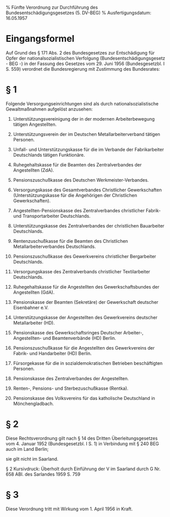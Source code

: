 % Fünfte Verordnung zur Durchführung des Bundesentschädigungsgesetzes  (5. DV-BEG)
% Ausfertigungsdatum: 16.05.1957
 
# Eingangsformel

Auf Grund des § 171 Abs. 2 des Bundesgesetzes zur Entschädigung für Opfer der nationalsozialistischen Verfolgung (Bundesentschädigungsgesetz - BEG -) in der Fassung des Gesetzes vom 29. Juni 1956 (Bundesgesetzbl. I S. 559) verordnet die Bundesregierung mit Zustimmung des Bundesrates:

# § 1

Folgende Versorgungseinrichtungen sind als durch nationalsozialistische Gewaltmaßnahmen aufgelöst anzusehen:

1. Unterstützungsvereinigung der in der modernen Arbeiterbewegung tätigen Angestellten.

2. Unterstützungsverein der im Deutschen Metallarbeiterverband tätigen Personen.

3. Unfall- und Unterstützungskasse für die im Verbande der Fabrikarbeiter Deutschlands tätigen Funktionäre.

4. Ruhegehaltskasse für die Beamten des Zentralverbandes der Angestellten (ZdA).

5. Pensionszuschußkasse des Deutschen Werkmeister-Verbandes.

6. Versorgungskasse des Gesamtverbandes Christlicher Gewerkschaften (Unterstützungskasse für die Angehörigen der Christlichen Gewerkschaften).

7. Angestellten-Pensionskasse des Zentralverbandes christlicher Fabrik- und Transportarbeiter Deutschlands.

8. Unterstützungskasse des Zentralverbandes der christlichen Bauarbeiter Deutschlands.

9. Rentenzuschußkasse für die Beamten des Christlichen Metallarbeiterverbandes Deutschlands.

10. Pensionszuschußkasse des Gewerkvereins christlicher Bergarbeiter Deutschlands.

11. Versorgungskasse des Zentralverbands christlicher Textilarbeiter Deutschlands.

12. Ruhegehaltskasse für die Angestellten des Gewerkschaftsbundes der Angestellten (GdA).

13. Pensionskasse der Beamten (Sekretäre) der Gewerkschaft deutscher Eisenbahner e.V.

14. Unterstützungskasse der Angestellten des Gewerkvereins deutscher Metallarbeiter (HD).

15. Pensionskasse des Gewerkschaftsringes Deutscher Arbeiter-, Angestellten- und Beamtenverbände (HD) Berlin.

16. Pensionszuschußkasse für die Angestellten des Gewerkvereins der Fabrik- und Handarbeiter (HD) Berlin.

17. Fürsorgekasse für die in sozialdemokratischen Betrieben beschäftigten Personen.

18. Pensionskasse des Zentralverbandes der Angestellten.

19. Renten-, Pensions- und Sterbezuschußkasse (Rentka).

20. Pensionskasse des Volksvereins für das katholische Deutschland in Mönchengladbach.

# § 2

Diese Rechtsverordnung gilt nach § 14 des Dritten Überleitungsgesetzes vom 4. Januar 1952 (Bundesgesetzbl. I S. 1) in Verbindung mit § 240 BEG auch im Land Berlin;

sie gilt nicht im Saarland.

§ 2 Kursivdruck: Überholt durch Einführung der V im Saarland durch G Nr. 658 ABl. des Sarlandes 1959 S. 759

# § 3

Diese Verordnung tritt mit Wirkung vom 1. April 1956 in Kraft.
